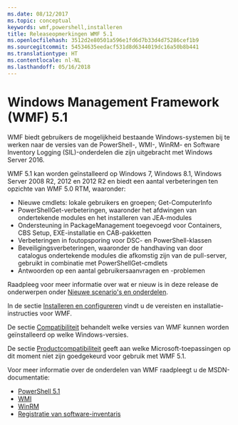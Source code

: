 ```yaml
---
ms.date: 08/12/2017
ms.topic: conceptual
keywords: wmf,powershell,installeren
title: Releaseopmerkingen WMF 5.1
ms.openlocfilehash: 3512d2e80501a596e1fd6d7b33d4d75286cef1b9
ms.sourcegitcommit: 54534635eedacf531d8d6344019dc16a50b8b441
ms.translationtype: HT
ms.contentlocale: nl-NL
ms.lasthandoff: 05/16/2018
---
```

# <a name="windows-management-framework-wmf-51"></a>Windows Management Framework (WMF) 5.1 #

WMF biedt gebruikers de mogelijkheid bestaande Windows-systemen bij te werken naar de versies van de PowerShell-, WMI-, WinRM- en Software Inventory Logging (SIL)-onderdelen die zijn uitgebracht met Windows Server 2016.

WMF 5.1 kan worden geïnstalleerd op Windows 7, Windows 8.1, Windows Server 2008 R2, 2012 en 2012 R2 en biedt een aantal verbeteringen ten opzichte van WMF 5.0 RTM, waaronder:

- Nieuwe cmdlets: lokale gebruikers en groepen; Get-ComputerInfo
- PowerShellGet-verbeteringen, waaronder het afdwingen van ondertekende modules en het installeren van JEA-modules
- Ondersteuning in PackageManagement toegevoegd voor Containers, CBS Setup, EXE-installatie en CAB-pakketten
- Verbeteringen in foutopsporing voor DSC- en PowerShell-klassen
- Beveiligingsverbeteringen, waaronder de handhaving van door catalogus ondertekende modules die afkomstig zijn van de pull-server, gebruikt in combinatie met PowerShellGet-cmdlets
- Antwoorden op een aantal gebruikersaanvragen en -problemen

Raadpleeg voor meer informatie over wat er nieuw is in deze release de onderwerpen onder [Nieuwe scenario's en onderdelen](https://docs.microsoft.com/en-us/powershell/wmf/5.1/scenarios-features).

In de sectie [Installeren en configureren](https://docs.microsoft.com/en-us/powershell/wmf/5.1/install-configure) vindt u de vereisten en installatie-instructies voor WMF.

De sectie [Compatibiliteit](https://docs.microsoft.com/en-us/powershell/wmf/5.1/compatibility) behandelt welke versies van WMF kunnen worden geïnstalleerd op welke Windows-versies.

De sectie [Productcompatibiliteit](https://docs.microsoft.com/en-us/powershell/wmf/5.1/productincompat) geeft aan welke Microsoft-toepassingen op dit moment niet zijn goedgekeurd voor gebruik met WMF 5.1.

Voor meer informatie over de onderdelen van WMF raadpleegt u de MSDN-documentatie:

- [PowerShell 5.1](https://docs.microsoft.com/en-us/powershell/)
- [WMI](https://msdn.microsoft.com/en-us/library/jj152383(v=vs.85).aspx)
- [WinRM](https://msdn.microsoft.com/en-us/library/aa384426(v=vs.85).aspx)
- [Registratie van software-inventaris](https://technet.microsoft.com/en-us/library/dn383584(v=ws.11).aspx)
